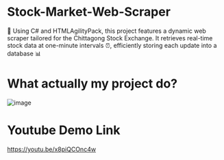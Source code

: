 # Stock-Market-Web-Scraper
🚀 Using C# and HTMLAgilityPack, this project features a dynamic web scraper tailored for the Chittagong Stock Exchange. It retrieves real-time stock data at one-minute intervals ⏰, efficiently storing each update into a database 📊
# What actually my project do?
![image](https://github.com/NakibBracu/Stock-Market-Web-Scraper/assets/77340620/832d962b-2d3e-4786-a20b-7eb3beabe204)
# Youtube Demo Link
https://youtu.be/x8piQCOnc4w  
